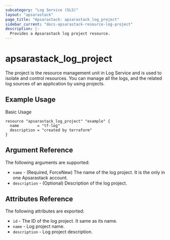 ```yaml
---
subcategory: "Log Service (SLS)"
layout: "apsarastack"
page_title: "Apsarastack: apsarastack_log_project"
sidebar_current: "docs-apsarastack-resource-log-project"
description: |-
  Provides a Apsarastack log project resource.
---
```


# apsarastack\_log\_project

The project is the resource management unit in Log Service and is used to isolate and control resources.
You can manage all the logs, and the related log sources of an application by using projects.

## Example Usage

Basic Usage

```
resource "apsarastack_log_project" "example" {
  name        = "tf-log"
  description = "created by terraform"
}
```


## Argument Reference

The following arguments are supported:

* `name` - (Required, ForceNew) The name of the log project. It is the only in one Apsarastack account.
* `description` - (Optional) Description of the log project.

## Attributes Reference

The following attributes are exported:

* `id` - The ID of the log project. It same as its name.
* `name` - Log project name.
* `description` - Log project description.


